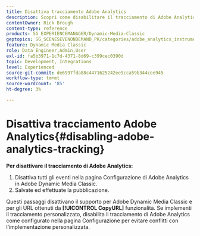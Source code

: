 ```yaml
---
title: Disattiva tracciamento Adobe Analytics
description: Scopri come disabilitare il tracciamento di Adobe Analytics in Adobe Dynamic Media Classic.
contentOwner: Rick Brough
content-type: reference
products: SG_EXPERIENCEMANAGER/Dynamic-Media-Classic
geptopics: SG_SCENESEVENONDEMAND_PK/categories/adobe_analytics_instrumentation_kit
feature: Dynamic Media Classic
role: Data Engineer,Admin,User
exl-id: fa5b3971-1c7d-4371-8d69-c399cec0390d
topic: Development, Integrations
level: Experienced
source-git-commit: de6997fda88c4471625242ee9cca59b344cee945
workflow-type: tm+mt
source-wordcount: '85'
ht-degree: 3%

---
```


# Disattiva tracciamento Adobe Analytics{#disabling-adobe-analytics-tracking}

**Per disattivare il tracciamento di Adobe Analytics:**

1. Disattiva tutti gli eventi nella pagina Configurazione di Adobe Analytics in Adobe Dynamic Media Classic.
1. Salvate ed effettuate la pubblicazione.

Questi passaggi disattivano il supporto per Adobe Dynamic Media Classic e per gli URL ottenuti da **[!UICONTROL CopyURL]** funzionalità. Se implementi il tracciamento personalizzato, disabilita il tracciamento di Adobe Analytics come configurato nella pagina Configurazione per evitare conflitti con l’implementazione personalizzata.

